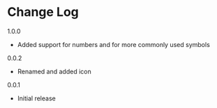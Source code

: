 # Change Log

1.0.0

- Added support for numbers and for more commonly used symbols

0.0.2

- Renamed and added icon

0.0.1

- Initial release